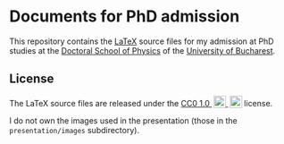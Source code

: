 # Documents for PhD admission

This repository contains the [LaTeX](https://www.latex-project.org/) source files for my admission at PhD studies at the [Doctoral School of Physics](https://www.fizica.unibuc.ro/Doctorat/) of the [University of Bucharest](https://unibuc.ro/).

## License

<p xmlns:cc="http://creativecommons.org/ns#">
    The LaTeX source files are released under the
    <a href="https://creativecommons.org/publicdomain/zero/1.0/?ref=chooser-v1" target="_blank" rel="license noopener noreferrer" style="display:inline-block;">CC0 1.0 <img style="height:22px!important;margin-left:3px;vertical-align:text-bottom;" src="https://mirrors.creativecommons.org/presskit/icons/cc.svg?ref=chooser-v1" alt=""> <img style="height:22px!important;margin-left:3px;vertical-align:text-bottom;" src="https://mirrors.creativecommons.org/presskit/icons/zero.svg?ref=chooser-v1" alt=""></a>
    license.
</p>

I do not own the images used in the presentation (those in the `presentation/images` subdirectory).

